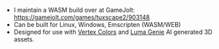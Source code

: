 - I maintain a WASM build over at GameJolt: https://gamejolt.com/games/tuxscape2/903148
- Can be built for Linux, Windows, Emscripten (WASM/WEB)
- Designed for use with [Vertex Colors](https://github.com/VertexColor) and [Luma Genie](https://lumalabs.ai/genie) AI generated 3D assets.
